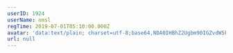```yaml
---
userID: 1924
userName: nmsl
regTime: 2019-07-01T05:10:00.000Z
avatar: 'data:text/plain; charset=utf-8;base64,NDA0IHBhZ2Ugbm90IGZvdW5kCg=='
url: null
---
```



